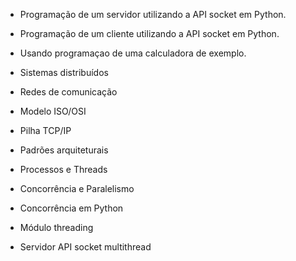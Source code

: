 - Programação de um servidor utilizando a API socket em Python.
- Programação de um cliente utilizando a API socket em Python.

- Usando programaçao de uma calculadora de exemplo.

- Sistemas distribuídos
- Redes de comunicação 
- Modelo ISO/OSI
- Pilha TCP/IP
- Padrões arquiteturais

- Processos e Threads
- Concorrência e Paralelismo
- Concorrência em Python

- Módulo threading
- Servidor API socket multithread
